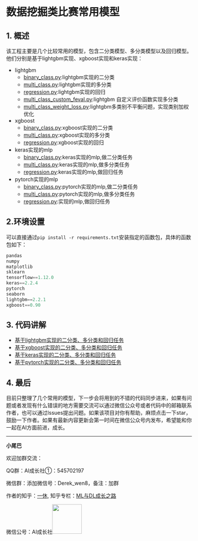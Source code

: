 # 数据挖掘类比赛常用模型

## 1. 概述

该工程主要是几个比较常用的模型，包含二分类模型、多分类模型以及回归模型。他们分别是基于lightgbm实现、xgboost实现和keras实现：

* lightgbm
  * [binary_class.py](./code/lgb/binary_class.py):lightgbm实现的二分类
  * [multi_class.py](./code/lgb/multi_class.py):lightgbm实现的多分类
  * [regression.py](./code/lgb/regression.py):lightgbm实现的回归
  * [multi_class_custom_feval.py](./code/lgb/multi_class_custom_feval.py):lightgbm 自定义评价函数实现多分类
  * [multi_class_weight_loss.py](./code/lgb/multi_class_weight_loss.py):lightgbm多类别不平衡问题，实现类别加权优化
* xgboost
  * [binary_class.py](./code/xgb/binary_class.py):xgboost实现的二分类
  * [multi_class.py](./code/xgb/multi_class.py):xgboost实现的多分类
  * [regression.py](./code/xgb/regression.py):xgboost实现的回归
* keras实现的mlp
  * [binary_class.py](./code/keras/binary_class.py):keras实现的mlp,做二分类任务
  * [multi_class.py](./code/keras/multi_class.py):keras实现的mlp,做多分类任务
  * [regression.py](./code/keras/regression.py):keras实现的mlp,做回归任务
* pytorch实现的mlp
  * [binary_class.py](./code/pytorch/binary_class.py):pytorch实现的mlp,做二分类任务
  * [multi_class.py](./code/pytorch/multi_class.py):pytorch实现的mlp,做多分类任务
  * [regression.py](./code/pytorch/regression.py):实现的mlp,做回归任务

## 2.环境设置

可以直接通过`pip install -r requirements.txt`安装指定的函数包，具体的函数包如下：

```python
pandas
numpy
matplotlib
sklearn
tensorflow==1.12.0
keras==2.2.4
pytorch
seaborn
lightgbm==2.2.1
xgboost==0.90
```

## 3. 代码讲解

* [基于lightgbm实现的二分类、多分类和回归任务](https://mp.weixin.qq.com/s/t6EpWmLWP81DcJ7AUro3Ng)
* [基于xgboost实现的二分类、多分类和回归任务](https://mp.weixin.qq.com/s/Td0Vrx9YO5rEn66L4C42Zw)
* [基于keras实现的二分类、多分类和回归任务](https://mp.weixin.qq.com/s/XaB1BsLL_Va7dGL0S0rUOQ)
* [基于pytorch实现的二分类、多分类和回归任务](https://zhuanlan.zhihu.com/p/80381974)

## 4. 最后

目前只整理了几个常用的模型，下一步会将用到的不错的代码同步进来，如果有问题或者发现有什么错误的地方需要交流可以通过微信公众号或者代码中的邮箱联系作者，也可以通过Issues提出问题。如果该项目对你有帮助，麻烦点击一下star，鼓励一下作者。如果有最新内容更新会第一时间在微信公众号内发布，希望能和你一起在AI方面前进，成长。

---

**小尾巴**

欢迎加群交流：

QQ群：AI成长社①：545702197

微信群：添加微信号：Derek_wen8，备注：加群

作者的知乎：[一休](https://www.zhihu.com/people/qlmx-61/activities), 知乎专栏：[ML与DL成长之路](https://zhuanlan.zhihu.com/c_1138029910563020800)

微信公号：AI成长社<img src="./result/wx.jpg" width = "80" height = "80" />



